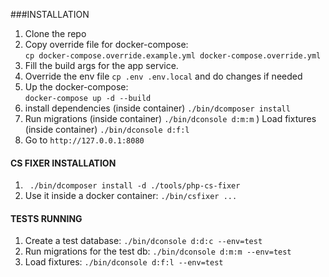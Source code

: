 ###INSTALLATION

1) Clone the repo
2) Copy override file for docker-compose:<br>
   `cp docker-compose.override.example.yml docker-compose.override.yml`
3) Fill the build args for the app service.
4) Override the env file 
`cp .env .env.local` and do changes if needed
5) Up the docker-compose: <br>
`docker-compose up -d --build`
6) install dependencies (inside container) `./bin/dcomposer install`
7) Run migrations (inside container) `./bin/dconsole d:m:m`
) Load fixtures (inside container) `./bin/dconsole d:f:l`
9) Go to `http://127.0.0.1:8080`

#### CS FIXER INSTALLATION
1) ` ./bin/dcomposer install -d ./tools/php-cs-fixer`
2) Use it inside a docker container: `./bin/csfixer ...`

#### TESTS RUNNING
1. Create a test database: `./bin/dconsole d:d:c --env=test`
2. Run migrations for the test db: `./bin/dconsole d:m:m --env=test`
3. Load fixtures: `./bin/dconsole d:f:l --env=test`